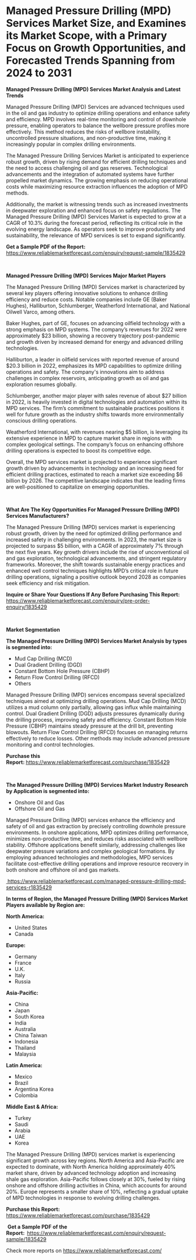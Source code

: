 <p><h1>Managed Pressure Drilling (MPD) Services Market Size, and Examines its Market Scope, with a Primary Focus on Growth Opportunities, and Forecasted Trends Spanning from 2024 to 2031</h1></p><p><strong>Managed Pressure Drilling (MPD) Services Market Analysis and Latest Trends</strong></p>
<p><p>Managed Pressure Drilling (MPD) Services are advanced techniques used in the oil and gas industry to optimize drilling operations and enhance safety and efficiency. MPD involves real-time monitoring and control of downhole pressure, enabling operators to balance the wellbore pressure profiles more effectively. This method reduces the risks of wellbore instability, uncontrolled pressure situations, and non-productive time, making it increasingly popular in complex drilling environments.</p><p>The Managed Pressure Drilling Services Market is anticipated to experience robust growth, driven by rising demand for efficient drilling techniques and the need to access challenging oil and gas reserves. Technological advancements and the integration of automated systems have further propelled market dynamics. The growing emphasis on reducing operational costs while maximizing resource extraction influences the adoption of MPD methods. </p><p>Additionally, the market is witnessing trends such as increased investments in deepwater exploration and enhanced focus on safety regulations. The Managed Pressure Drilling (MPD) Services Market is expected to grow at a CAGR of 10.3% during the forecast period, reflecting its critical role in the evolving energy landscape. As operators seek to improve productivity and sustainability, the relevance of MPD services is set to expand significantly.</p></p>
<p><strong>Get a Sample PDF of the Report:&nbsp;</strong> <a href="https://www.reliablemarketforecast.com/enquiry/request-sample/1835429?utm_campaign=2015&utm_medium=2&utm_source=Github&utm_content=ia&utm_term=31122024&utm_id=managed-pressure-drilling-mpd-services">https://www.reliablemarketforecast.com/enquiry/request-sample/1835429</a></p>
<p>&nbsp;</p>
<p><strong>Managed Pressure Drilling (MPD) Services Major Market Players</strong></p>
<p><p>The Managed Pressure Drilling (MPD) Services market is characterized by several key players offering innovative solutions to enhance drilling efficiency and reduce costs. Notable companies include GE (Baker Hughes), Halliburton, Schlumberger, Weatherford International, and National Oilwell Varco, among others.</p><p>Baker Hughes, part of GE, focuses on advancing oilfield technology with a strong emphasis on MPD systems. The company’s revenues for 2022 were approximately $23 billion, showing a recovery trajectory post-pandemic and growth driven by increased demand for energy and advanced drilling technologies.</p><p>Halliburton, a leader in oilfield services with reported revenue of around $20.3 billion in 2022, emphasizes its MPD capabilities to optimize drilling operations and safety. The company's innovations aim to address challenges in complex reservoirs, anticipating growth as oil and gas exploration resumes globally.</p><p>Schlumberger, another major player with sales revenue of about $27 billion in 2022, is heavily invested in digital technologies and automation within its MPD services. The firm’s commitment to sustainable practices positions it well for future growth as the industry shifts towards more environmentally conscious drilling operations.</p><p>Weatherford International, with revenues nearing $5 billion, is leveraging its extensive experience in MPD to capture market share in regions with complex geological settings. The company’s focus on enhancing offshore drilling operations is expected to boost its competitive edge.</p><p>Overall, the MPD services market is projected to experience significant growth driven by advancements in technology and an increasing need for efficient drilling practices, estimated to reach a market size exceeding $6 billion by 2026. The competitive landscape indicates that the leading firms are well-positioned to capitalize on emerging opportunities.</p></p>
<p>&nbsp;</p>
<p><strong>What Are The Key Opportunities For Managed Pressure Drilling (MPD) Services Manufacturers?</strong></p>
<p><p>The Managed Pressure Drilling (MPD) services market is experiencing robust growth, driven by the need for optimized drilling performance and increased safety in challenging environments. In 2023, the market size is projected to surpass $5 billion, with a CAGR of approximately 7% through the next five years. Key growth drivers include the rise of unconventional oil and gas exploration, technological advancements, and stringent regulatory frameworks. Moreover, the shift towards sustainable energy practices and enhanced well control techniques highlights MPD’s critical role in future drilling operations, signaling a positive outlook beyond 2028 as companies seek efficiency and risk mitigation.</p></p>
<p><strong>Inquire or Share Your Questions If Any Before Purchasing This Report:</strong> <a href="https://www.reliablemarketforecast.com/enquiry/pre-order-enquiry/1835429?utm_campaign=2015&utm_medium=2&utm_source=Github&utm_content=ia&utm_term=31122024&utm_id=managed-pressure-drilling-mpd-services">https://www.reliablemarketforecast.com/enquiry/pre-order-enquiry/1835429</a></p>
<p>&nbsp;</p>
<p><strong>Market Segmentation</strong></p>
<p><strong>The Managed Pressure Drilling (MPD) Services Market Analysis by types is segmented into:</strong></p>
<p><ul><li>Mud Cap Drilling (MCD)</li><li>Dual Gradient Drilling (DGD)</li><li>Constant Bottom Hole Pressure (CBHP)</li><li>Return Flow Control Drilling (RFCD)</li><li>Others</li></ul></p>
<p><p>Managed Pressure Drilling (MPD) services encompass several specialized techniques aimed at optimizing drilling operations. Mud Cap Drilling (MCD) utilizes a mud column only partially, allowing gas influx while maintaining control. Dual Gradient Drilling (DGD) adjusts pressures dynamically during the drilling process, improving safety and efficiency. Constant Bottom Hole Pressure (CBHP) maintains steady pressure at the drill bit, preventing blowouts. Return Flow Control Drilling (RFCD) focuses on managing returns effectively to reduce losses. Other methods may include advanced pressure monitoring and control technologies.</p></p>
<p><strong>Purchase this Report:&nbsp;</strong><a href="https://www.reliablemarketforecast.com/purchase/1835429?utm_campaign=2015&utm_medium=2&utm_source=Github&utm_content=ia&utm_term=31122024&utm_id=managed-pressure-drilling-mpd-services">https://www.reliablemarketforecast.com/purchase/1835429</a></p>
<p>&nbsp;</p>
<p><strong>The Managed Pressure Drilling (MPD) Services Market Industry Research by Application is segmented into:</strong></p>
<p><ul><li>Onshore Oil and Gas</li><li>Offshore Oil and Gas</li></ul></p>
<p><p>Managed Pressure Drilling (MPD) services enhance the efficiency and safety of oil and gas extraction by precisely controlling downhole pressure environments. In onshore applications, MPD optimizes drilling performance, minimizes non-productive time, and reduces risks associated with wellbore stability. Offshore applications benefit similarly, addressing challenges like deepwater pressure variations and complex geological formations. By employing advanced technologies and methodologies, MPD services facilitate cost-effective drilling operations and improve resource recovery in both onshore and offshore oil and gas markets.</p></p>
<p><a href="https://www.reliablemarketforecast.com/managed-pressure-drilling-mpd-services-r1835429?utm_campaign=2015&utm_medium=2&utm_source=Github&utm_content=ia&utm_term=31122024&utm_id=managed-pressure-drilling-mpd-services">&nbsp;https://www.reliablemarketforecast.com/managed-pressure-drilling-mpd-services-r1835429</a></p>
<p><strong>In terms of Region, the Managed Pressure Drilling (MPD) Services Market Players available by Region are:</strong></p>
<p>
    <p> <strong> North America: </strong>
        <ul>
            <li>United States</li>
            <li>Canada</li>
        </ul>
        </p> 
    <p> <strong> Europe: </strong>
        <ul>
            <li>Germany</li>
            <li>France</li>
            <li>U.K.</li>
            <li>Italy</li>
            <li>Russia</li>
        </ul>
        </p> 
    <p> <strong> Asia-Pacific: </strong>
        <ul>
            <li>China</li>
            <li>Japan</li>
            <li>South Korea</li>
            <li>India</li>
            <li>Australia</li>
            <li>China Taiwan</li>
            <li>Indonesia</li>
            <li>Thailand</li>
            <li>Malaysia</li>
        </ul>
        </p> 
    <p> <strong> Latin America: </strong>
        <ul>
            <li>Mexico</li>
            <li>Brazil</li>
            <li>Argentina Korea</li>
            <li>Colombia</li>
        </ul>
        </p> 
    <p> <strong> Middle East & Africa: </strong>
        <ul>
            <li>Turkey</li>
            <li>Saudi</li>
            <li>Arabia</li>
            <li>UAE</li>
            <li>Korea</li>
        </ul>
    </p>
    </p>
<p><p>The Managed Pressure Drilling (MPD) services market is experiencing significant growth across key regions. North America and Asia-Pacific are expected to dominate, with North America holding approximately 40% market share, driven by advanced technology adoption and increasing shale gas exploration. Asia-Pacific follows closely at 30%, fueled by rising onshore and offshore drilling activities in China, which accounts for around 20%. Europe represents a smaller share of 10%, reflecting a gradual uptake of MPD technologies in response to evolving drilling challenges.</p></p>
<p><strong>Purchase this Report: </strong><a href="https://www.reliablemarketforecast.com/purchase/1835429?utm_campaign=2015&utm_medium=2&utm_source=Github&utm_content=ia&utm_term=31122024&utm_id=managed-pressure-drilling-mpd-services">https://www.reliablemarketforecast.com/purchase/1835429</a></p>
<p>&nbsp;<strong>Get a Sample PDF of the Report:&nbsp;&nbsp;</strong><a href="https://www.reliablemarketforecast.com/enquiry/request-sample/1835429?utm_campaign=2015&utm_medium=2&utm_source=Github&utm_content=ia&utm_term=31122024&utm_id=managed-pressure-drilling-mpd-services">https://www.reliablemarketforecast.com/enquiry/request-sample/1835429</a></p>
<p><strong></strong></p>
<p>Check more reports on <a href="https://www.reliablemarketforecast.com/?utm_campaign=2015&utm_medium=2&utm_source=Github&utm_content=ia&utm_term=31122024&utm_id=managed-pressure-drilling-mpd-services">https://www.reliablemarketforecast.com/</a></p>